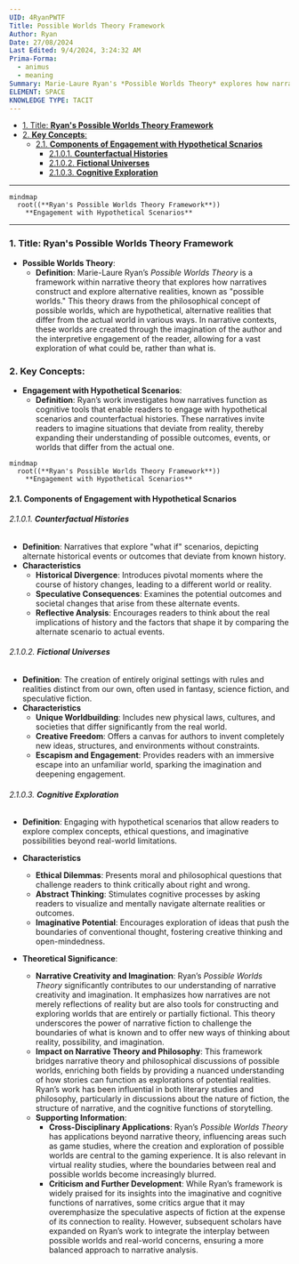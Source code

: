 ```yaml
---
UID: 4RyanPWTF
Title: Possible Worlds Theory Framework
Author: Ryan
Date: 27/08/2024
Last Edited: 9/4/2024, 3:24:32 AM
Prima-Forma:
  - animus
  - meaning
Summary: Marie-Laure Ryan's *Possible Worlds Theory* explores how narratives create and engage with alternative realities, allowing readers to imagine hypothetical scenarios and counterfactual histories. This framework highlights the role of narrative fiction in expanding cognitive and imaginative capacities by transcending the boundaries of the real world.
ELEMENT: SPACE
KNOWLEDGE TYPE: TACIT
---
```


- [1. Title: **Ryan's Possible Worlds Theory Framework**](#1-title-ryans-possible-worlds-theory-framework)
- [2. **Key Concepts**:](#2-key-concepts)
  - [2.1. **Components of Engagement with Hypothetical Scnarios**](#21-components-of-engagement-with-hypothetical-scnarios)
    - [2.1.0.1. **Counterfactual Histories**](#2101-counterfactual-histories)
    - [2.1.0.2. **Fictional Universes**](#2102-fictional-universes)
    - [2.1.0.3. **Cognitive Exploration**](#2103-cognitive-exploration)

---

```mermaid
mindmap
  root((**Ryan's Possible Worlds Theory Framework**))
    **Engagement with Hypothetical Scenarios**
```

---

### 1. Title: **Ryan's Possible Worlds Theory Framework**

- **Possible Worlds Theory**:
  - **Definition**: Marie-Laure Ryan’s _Possible Worlds Theory_ is a framework within narrative theory that explores how narratives construct and explore alternative realities, known as "possible worlds." This theory draws from the philosophical concept of possible worlds, which are hypothetical, alternative realities that differ from the actual world in various ways. In narrative contexts, these worlds are created through the imagination of the author and the interpretive engagement of the reader, allowing for a vast exploration of what could be, rather than what is.

### 2. **Key Concepts**:

- **Engagement with Hypothetical Scenarios**:
  - **Definition**: Ryan’s work investigates how narratives function as cognitive tools that enable readers to engage with hypothetical scenarios and counterfactual histories. These narratives invite readers to imagine situations that deviate from reality, thereby expanding their understanding of possible outcomes, events, or worlds that differ from the actual one.

```mermaid
mindmap
  root((**Ryan's Possible Worlds Theory Framework**))
    **Engagement with Hypothetical Scenarios**
```

#### 2.1. **Components of Engagement with Hypothetical Scnarios**

###### 2.1.0.1. **Counterfactual Histories**

- **Definition**: Narratives that explore "what if" scenarios, depicting alternate historical events or outcomes that deviate from known history.
- **Characteristics**
  - **Historical Divergence**: Introduces pivotal moments where the course of history changes, leading to a different world or reality.
  - **Speculative Consequences**: Examines the potential outcomes and societal changes that arise from these alternate events.
  - **Reflective Analysis**: Encourages readers to think about the real implications of history and the factors that shape it by comparing the alternate scenario to actual events.

###### 2.1.0.2. **Fictional Universes**

- **Definition**: The creation of entirely original settings with rules and realities distinct from our own, often used in fantasy, science fiction, and speculative fiction.
- **Characteristics**
  - **Unique Worldbuilding**: Includes new physical laws, cultures, and societies that differ significantly from the real world.
  - **Creative Freedom**: Offers a canvas for authors to invent completely new ideas, structures, and environments without constraints.
  - **Escapism and Engagement**: Provides readers with an immersive escape into an unfamiliar world, sparking the imagination and deepening engagement.

###### 2.1.0.3. **Cognitive Exploration**

- **Definition**: Engaging with hypothetical scenarios that allow readers to explore complex concepts, ethical questions, and imaginative possibilities beyond real-world limitations.
- **Characteristics**

  - **Ethical Dilemmas**: Presents moral and philosophical questions that challenge readers to think critically about right and wrong.
  - **Abstract Thinking**: Stimulates cognitive processes by asking readers to visualize and mentally navigate alternate realities or outcomes.
  - **Imaginative Potential**: Encourages exploration of ideas that push the boundaries of conventional thought, fostering creative thinking and open-mindedness.

- **Theoretical Significance**:
  - **Narrative Creativity and Imagination**: Ryan’s _Possible Worlds Theory_ significantly contributes to our understanding of narrative creativity and imagination. It emphasizes how narratives are not merely reflections of reality but are also tools for constructing and exploring worlds that are entirely or partially fictional. This theory underscores the power of narrative fiction to challenge the boundaries of what is known and to offer new ways of thinking about reality, possibility, and imagination.
  - **Impact on Narrative Theory and Philosophy**: This framework bridges narrative theory and philosophical discussions of possible worlds, enriching both fields by providing a nuanced understanding of how stories can function as explorations of potential realities. Ryan’s work has been influential in both literary studies and philosophy, particularly in discussions about the nature of fiction, the structure of narrative, and the cognitive functions of storytelling.
  - **Supporting Information**:
    - **Cross-Disciplinary Applications**: Ryan’s _Possible Worlds Theory_ has applications beyond narrative theory, influencing areas such as game studies, where the creation and exploration of possible worlds are central to the gaming experience. It is also relevant in virtual reality studies, where the boundaries between real and possible worlds become increasingly blurred.
    - **Criticism and Further Development**: While Ryan’s framework is widely praised for its insights into the imaginative and cognitive functions of narratives, some critics argue that it may overemphasize the speculative aspects of fiction at the expense of its connection to reality. However, subsequent scholars have expanded on Ryan’s work to integrate the interplay between possible worlds and real-world concerns, ensuring a more balanced approach to narrative analysis.
